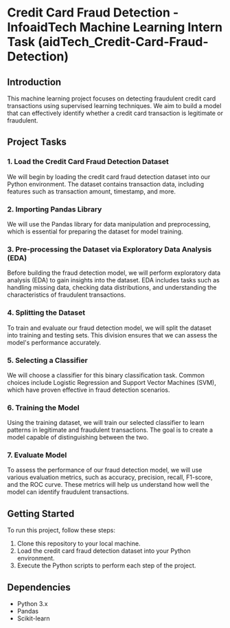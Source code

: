 # Credit Card Fraud Detection - InfoaidTech Machine Learning Intern Task (aidTech_Credit-Card-Fraud-Detection)

## Introduction

This machine learning project focuses on detecting fraudulent credit card transactions using supervised learning techniques. We aim to build a model that can effectively identify whether a credit card transaction is legitimate or fraudulent.

## Project Tasks

### 1. Load the Credit Card Fraud Detection Dataset

We will begin by loading the credit card fraud detection dataset into our Python environment. The dataset contains transaction data, including features such as transaction amount, timestamp, and more.

### 2. Importing Pandas Library

We will use the Pandas library for data manipulation and preprocessing, which is essential for preparing the dataset for model training.

### 3. Pre-processing the Dataset via Exploratory Data Analysis (EDA)

Before building the fraud detection model, we will perform exploratory data analysis (EDA) to gain insights into the dataset. EDA includes tasks such as handling missing data, checking data distributions, and understanding the characteristics of fraudulent transactions.

### 4. Splitting the Dataset

To train and evaluate our fraud detection model, we will split the dataset into training and testing sets. This division ensures that we can assess the model's performance accurately.

### 5. Selecting a Classifier

We will choose a classifier for this binary classification task. Common choices include Logistic Regression and Support Vector Machines (SVM), which have proven effective in fraud detection scenarios.

### 6. Training the Model

Using the training dataset, we will train our selected classifier to learn patterns in legitimate and fraudulent transactions. The goal is to create a model capable of distinguishing between the two.

### 7. Evaluate Model

To assess the performance of our fraud detection model, we will use various evaluation metrics, such as accuracy, precision, recall, F1-score, and the ROC curve. These metrics will help us understand how well the model can identify fraudulent transactions.

## Getting Started

To run this project, follow these steps:

1. Clone this repository to your local machine.
2. Load the credit card fraud detection dataset into your Python environment.
3. Execute the Python scripts to perform each step of the project.

## Dependencies

- Python 3.x
- Pandas
- Scikit-learn
